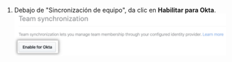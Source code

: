 1. Debajo de "Sincronización de equipo", da clic en **Habilitar para Okta**. ![Botón de habilitar sincronización de equipo para Okta en la página de configuraciones de seguridad](/assets/images/help/teams/enable-team-synchronization-okta.png)
